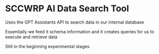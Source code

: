 # SCCWRP AI Data Search Tool

Uses the GPT Assistants API to search data in our internal database

Essentially we feed it schema information and it creates queries for us to execute and retrieve data

Still in the beginning experimental stages
